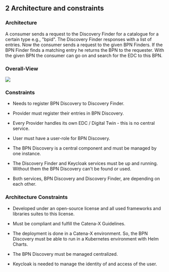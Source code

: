 ## 2 Architecture and constraints

### Architecture

A consumer sends a request to the Discovery Finder for a catalogue for a
certain type e.g., "bpid". The Discovery Finder responses with a list of
entries. Now the consumer sends a request to the given BPN Finders. If
the BPN Finder finds a matching entry he returns the BPN to the
requester. With the given BPN the consumer can go on and search for the
EDC to this BPN.

### Overall-View

![](/media/image1.png)

### Constraints

-   Needs to register BPN Discovery to Discovery Finder.

-   Provider must register their entries in BPN Discovery.

-   Every Provider handles its own EDC / Digital Twin - this is no
    central service.

-   User must have a user-role for BPN Discovery.

-   The BPN Discovery is a central component and must be managed by one
    instance.

-   The Discovery Finder and Keycloak services must be up and running.
    Without them the BPN Discovery can't be found or used.

-   Both services, BPN Discovery and Discovery Finder, are depending on
    each other.

### Architecture Constraints

-   Developed under an open-source license and all used frameworks and
    libraries suites to this license.

-   Must be compliant and fulfill the Catena-X Guidelines.

-   The deployment is done in a Catena-X environment. So, the BPN
    Discovery must be able to run in a Kubernetes environment with Helm
    Charts.

-   The BPN Discovery must be managed centralized.

-   Keycloak is needed to manage the identity of and access of the user.